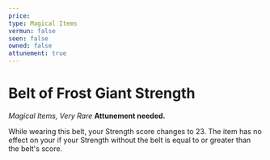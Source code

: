 ```yaml
---
price: 
type: Magical Items
vermun: false
seen: false
owned: false
attunement: true
---
```

# Belt of Frost Giant Strength

*Magical Items, Very Rare* **Attunement needed.**

While wearing this belt, your Strength score changes to 23. The item has no effect on your if your Strength without the belt is equal to or greater than the belt's score.